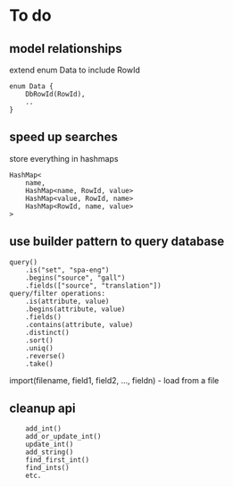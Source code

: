 To do
=====

model relationships
-------------------
extend enum Data to include RowId
```
enum Data {
    DbRowId(RowId),
    ..
}
```

speed up searches
-----------------
store everything in hashmaps
```
HashMap<
    name,
    HashMap<name, RowId, value>
    HashMap<value, RowId, name>
    HashMap<RowId, name, value>
>
```


use builder pattern to query database
-------------------------------------
```
query()
    .is("set", "spa-eng")
    .begins("source", "gall")
    .fields(["source", "translation"])
query/filter operations:
    .is(attribute, value)
    .begins(attribute, value)
    .fields()
    .contains(attribute, value)
    .distinct()
    .sort()
    .uniq()
    .reverse()
    .take()
```

import(filename, field1, field2, ..., fieldn) - load from a file

cleanup api
-----------
```
    add_int()
    add_or_update_int()
    update_int()
    add_string()
    find_first_int()
    find_ints()
    etc.
```
